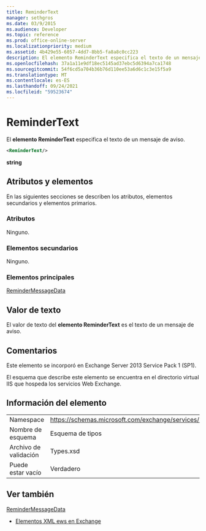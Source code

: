 ```yaml
---
title: ReminderText
manager: sethgros
ms.date: 03/9/2015
ms.audience: Developer
ms.topic: reference
ms.prod: office-online-server
ms.localizationpriority: medium
ms.assetid: 4b429e55-6057-4dd7-8bb5-fa8a8c0cc223
description: El elemento ReminderText especifica el texto de un mensaje de aviso.
ms.openlocfilehash: 37a1a11e9df18ec5145ad37ebc5d6394a7ca1748
ms.sourcegitcommit: 54f6cd5a704b36b76d110ee53a6d6c1c3e15f5a9
ms.translationtype: MT
ms.contentlocale: es-ES
ms.lasthandoff: 09/24/2021
ms.locfileid: "59523674"
---
```

# <a name="remindertext"></a>ReminderText

El **elemento ReminderText** especifica el texto de un mensaje de aviso. 
  
```XML
<ReminderText/>
```

 **string**
## <a name="attributes-and-elements"></a>Atributos y elementos

En las siguientes secciones se describen los atributos, elementos secundarios y elementos primarios.
  
### <a name="attributes"></a>Atributos

Ninguno.
  
### <a name="child-elements"></a>Elementos secundarios

Ninguno.
  
### <a name="parent-elements"></a>Elementos principales

[ReminderMessageData](remindermessagedata.md)
  
## <a name="text-value"></a>Valor de texto

El valor de texto del **elemento ReminderText** es el texto de un mensaje de aviso. 
  
## <a name="remarks"></a>Comentarios

Este elemento se incorporó en Exchange Server 2013 Service Pack 1 (SP1).
  
El esquema que describe este elemento se encuentra en el directorio virtual IIS que hospeda los servicios Web Exchange.
  
## <a name="element-information"></a>Información del elemento

|||
|:-----|:-----|
|Namespace  <br/> |https://schemas.microsoft.com/exchange/services/2006/types  <br/> |
|Nombre de esquema  <br/> |Esquema de tipos  <br/> |
|Archivo de validación  <br/> |Types.xsd  <br/> |
|Puede estar vacío  <br/> |Verdadero  <br/> |
   
## <a name="see-also"></a>Ver también



[ReminderMessageData](remindermessagedata.md)


- [Elementos XML ews en Exchange](ews-xml-elements-in-exchange.md)

